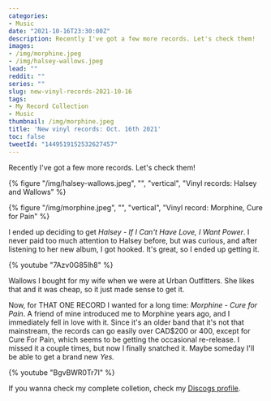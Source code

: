 ```yaml
---
categories:
- Music
date: "2021-10-16T23:30:00Z"
description: Recently I've got a few more records. Let's check them!
images:
- /img/morphine.jpeg
- /img/halsey-wallows.jpeg
lead: ""
reddit: ""
series: ""
slug: new-vinyl-records-2021-10-16
tags:
- My Record Collection
- Music
thumbnail: /img/morphine.jpeg
title: 'New vinyl records: Oct. 16th 2021'
toc: false
tweetId: "1449519152532627457"
---
```

Recently I've got a few more records. Let's check them!

<!--more-->

{% figure "/img/halsey-wallows.jpeg", "", "vertical", "Vinyl records: Halsey and Wallows" %}

{% figure "/img/morphine.jpeg", "", "vertical", "Vinyl record: Morphine, Cure for Pain" %}

I ended up deciding to get _Halsey - If I Can't Have Love, I Want Power_. I never paid too much attention to Halsey before, but was curious, and after listening to her new album, I got hooked. It's great, so I ended up getting it.

{% youtube "7Azv0G85lh8" %}

Wallows I bought for my wife when we were at Urban Outfitters. She likes that and it was cheap, so it just made sense to get it.

Now, for THAT ONE RECORD I wanted for a long time: _Morphine - Cure for Pain_. A friend of mine introduced me to Morphine years ago, and I immediately fell in love with it. Since it's an older band that it's not that mainstream, the records can go easily over CAD$200 or 400, except for Cure For Pain, which seems to be getting the occasional re-release. I missed it a couple times, but now I finally snatched it. Maybe someday I'll be able to get a brand new _Yes._

{% youtube "BgvBWR0Tr7I" %}

If you wanna check my complete colletion, check my [Discogs profile](https://www.discogs.com/user/falconsensei/collection).
